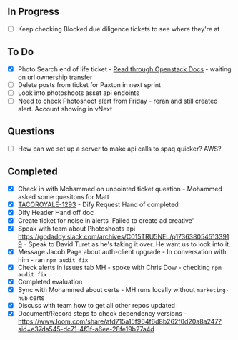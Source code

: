 ## In Progress
- [ ] Keep checking Blocked due diligence tickets to see where they're at

## To Do
- [x] Photo Search end of life ticket - [Read through Openstack Docs](https://docs.openstack.int.gd3p.tools/) - waiting on url ownership transfer
- [ ] Delete posts from ticket for Paxton in next sprint
- [ ] Look into photoshoots asset api endoints
- [ ] Need to check Photoshoot alert from Friday - reran and still created alert. Account showing in vNext

## Questions
- [ ] How can we set up a server to make api calls to spaq quicker? AWS?

## Completed
- [x] Check in with Mohammed on unpointed ticket question - Mohammed asked some quesitons for Matt
- [x] [TACOROYALE-1293](https://godaddy-corp.atlassian.net/browse/TACOROYALE-1293) - Dify Request Hand of completed
- [x] Dify Header Hand off doc
- [x] Create ticket for noise in alerts 'Failed to create ad creative'
- [x] Speak with team about Photoshoots api https://godaddy.slack.com/archives/C015TRU5NEL/p1736380545133919 - Speak to David Turet as he's taking it over. He want us to look into it.
- [x] Message Jacob Page about auth-client upgrade - In conversation with him - ran `npm audit fix`
- [x] Check alerts in issues tab MH - spoke with Chris Dow - checking `npm audit fix`
- [x] Completed evaluation
- [x] Sync with Mohammed about certs - MH runs locally without `marketing-hub` certs
- [x] Discuss with team how to get all other repos updated
- [x] Document/Record steps to check dependency versions - https://www.loom.com/share/afd715a15f964f6d8b262f0d20a8a247?sid=e37da545-dc71-4f3f-a6ee-28fe19b27a4d
